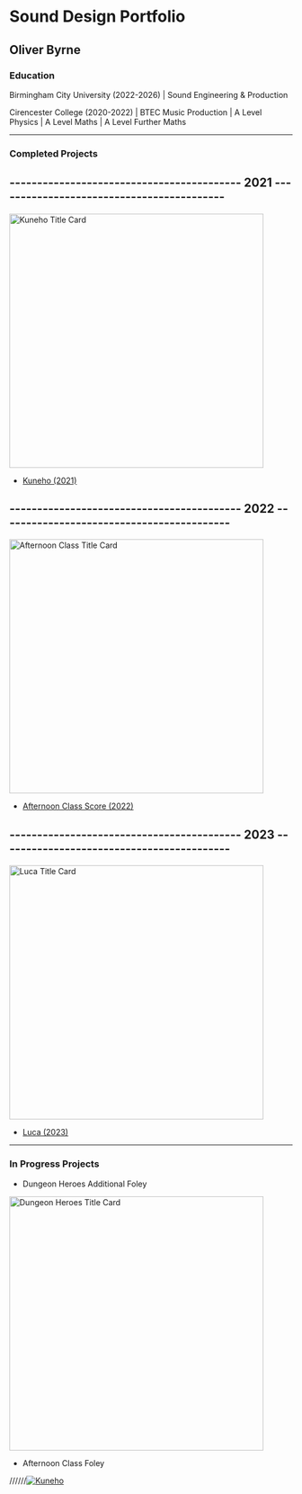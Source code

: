 # Sound Design Portfolio 
## Oliver Byrne

### Education

Birmingham City University (2022-2026) | Sound Engineering & Production 

Cirencester College (2020-2022) | BTEC Music Production | A Level Physics | A Level Maths | A Level Further Maths

---
### Completed Projects
## ------------------------------------------ 2021 ------------------------------------------

<img width="452" alt="Kuneho Title Card" src="https://github.com/O-Byrne/O-Byrne.github.io/assets/157286554/22a06e79-87a2-451a-a88f-0f986afc89cf">

- [Kuneho (2021)](http://www.youtube.com/watch?v=eatkKt48nsE)
 

## ------------------------------------------ 2022 ------------------------------------------

<img width="452" alt="Afternoon Class Title Card" src="https://github.com/O-Byrne/O-Byrne.github.io/assets/157286554/3976ac6a-d332-4809-9996-446818b872ed">

- [Afternoon Class Score (2022)](https://www.youtube.com/watch?v=CAYDRIbXFAc)

## ------------------------------------------ 2023 ------------------------------------------

<img width="452" alt="Luca Title Card" src="https://github.com/O-Byrne/O-Byrne.github.io/assets/157286554/61d765eb-512b-486d-8ff7-b1e45d30a506">

- [Luca (2023)](https://www.youtube.com/watch?v=dSwd12JonmA)
  
---
### In Progress Projects
- Dungeon Heroes Additional Foley

<img width="452" alt="Dungeon Heroes Title Card" src="https://github.com/O-Byrne/O-Byrne.github.io/assets/157286554/ba8115ff-f6e9-4047-8ad7-73104c827650">

- Afternoon Class Foley

  
//////[![Kuneho](http://img.youtube.com/vi/eatkKt48nsE/0.jpg)](http://www.youtube.com/watch?v=eatkKt48nsE)


